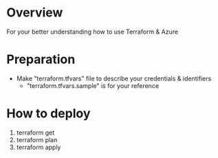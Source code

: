 # Overview
For your better understanding how to use Terraform & Azure

# Preparation
* Make "terraform.tfvars" file to describe your credentials & identifiers
    * "terraform.tfvars.sample" is for your reference

# How to deploy
1. terraform get
2. terraform plan
3. terraform apply